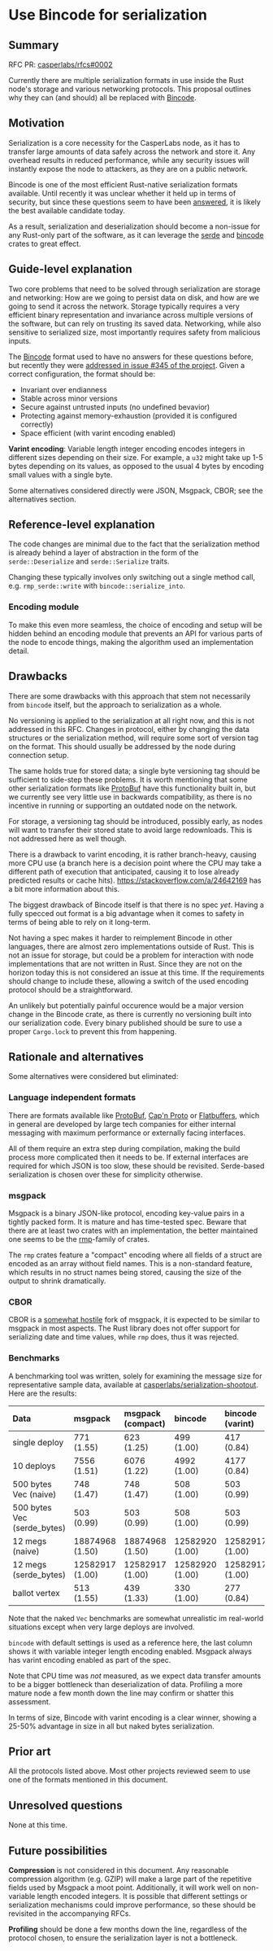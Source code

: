 # Use Bincode for serialization

## Summary

[summary]: #summary

RFC PR: [casperlabs/rfcs#0002](https://github.com/casperlabs/rfcs/pull/0002)

Currently there are multiple serialization formats in use inside the Rust node's storage and various networking protocols. This proposal outlines why they can (and should) all be replaced with [Bincode](https://crates.io/crates/bincode).

## Motivation

[motivation]: #motivation

Serialization is a core necessity for the CasperLabs node, as it has to transfer large amounts of data safely across the network and store it. Any overhead results in reduced performance, while any security issues will instantly expose the node to attackers, as they are on a public network.

Bincode is one of the most efficient Rust-native serialization formats available. Until recently it was unclear whether it held up in terms of security, but since these questions seem to have been [answered](https://github.com/servo/bincode/pull/346), it is likely the best available candidate today.

As a result, serialization and deserialization should become a non-issue for any Rust-only part of the software, as it can leverage the [serde](https://crates.io/crates/serde) and [bincode](https://crates.io/crates/bincode) crates to great effect.

## Guide-level explanation

[guide-level-explanation]: #guide-level-explanation

Two core problems that need to be solved through serialization are storage and networking: How are we going to persist data on disk, and how are we going to send it across the network. Storage typically requires a very efficient binary representation and invariance across multiple versions of the software, but can rely on trusting its saved data. Networking, while also sensitive to serialized size, most importantly requires safety from malicious inputs.

The [Bincode](https://crates.io/crates/bincode) format used to have no answers for these questions before, but recently they were [addressed in issue #345 of the project](https://github.com/servo/bincode/issues/345#issuecomment-673025338). Given a correct configuration, the format should be:

* Invariant over endianness
* Stable across minor versions
* Secure against untrusted inputs (no undefined bevavior)
* Protecting against memory-exhaustion (provided it is configured correctly)
* Space efficient (with varint encoding enabled)

**Varint encoding**: Variable length integer encoding encodes integers in different sizes depending on their size. For example, a `u32` might take up 1-5 bytes depending on its values, as opposed to the usual 4 bytes by encoding small values with a single byte.

Some alternatives considered directly were JSON, Msgpack, CBOR; see the alternatives section.

## Reference-level explanation

[reference-level-explanation]: #reference-level-explanation

The code changes are minimal due to the fact that the serialization method is already behind a layer of abstraction in the form of the `serde::Deserialize` and `serde::Serialize` traits.

Changing these typically involves only switching out a single method call, e.g. `rmp_serde::write` with `bincode::serialize_into`.

### Encoding module

To make this even more seamless, the choice of encoding and setup will be hidden behind an encoding module that prevents an API for various parts of the node to encode things, making the algorithm used an implementation detail.

## Drawbacks

[drawbacks]: #drawbacks

There are some drawbacks with this approach that stem not necessarily from `bincode` itself, but the approach to serialization as a whole.

No versioning is applied to the serialization at all right now, and this is not addressed in this RFC. Changes in protocol, either by changing the data structures or the serialization method, will require some sort of version tag on the format. This should usually be addressed by the node during connection setup.

The same holds true for stored data; a single byte versioning tag should be sufficient to side-step these problems. It is worth mentioning that some other serialization formats like [ProtoBuf](https://developers.google.com/protocol-buffers) have this functionality built in, but we currently see very little use in backwards compatibility, as there is no incentive in running or supporting an outdated node on the network.

For storage, a versioning tag should be introduced, possibly early, as nodes will want to transfer their stored state to avoid large redownloads. This is not addressed here as well though.

There is a drawback to varint encoding, it is rather branch-heavy, causing more CPU use (a branch here is a decision point where the CPU may take a different path of execution that anticipated, causing it to lose already predicted results or cache hits). <https://stackoverflow.com/a/24642169> has a bit more information about this.

The biggest drawback of Bincode itself is that there is no spec *yet*. Having a fully specced out format is a big advantage when it comes to safety in terms of being able to rely on it long-term.

Not having a spec makes it harder to reimplement Bincode in other languages, there are almost zero implementations outside of Rust. This is not an issue for storage, but could be a problem for interaction with node implementations that are not written in Rust. Since they are not on the horizon today this is not considered an issue at this time. If the requirements should change to include these, allowing a switch of the used encoding protocol should be a straightforward.

An unlikely but potentially painful occurence would be a major version change in the Bincode crate, as there is currently no versioning built into our serialization code. Every binary published should be sure to use a proper `Cargo.lock` to prevent this from happening.

## Rationale and alternatives

[rationale-and-alternatives]: #rationale-and-alternatives

Some alternatives were considered but eliminated:

### Language independent formats

There are formats available like [ProtoBuf](https://developers.google.com/protocol-buffers), [Cap'n Proto](https://capnproto.org/) or [Flatbuffers](https://google.github.io/flatbuffers/), which in general are developed by large tech companies for either internal messaging with maximum performance or externally facing interfaces.

All of them require an extra step during compilation, making the build process more complicated then it needs to be. If external interfaces are required for which JSON is too slow, these should be revisited. Serde-based serialization is chosen over these for simplicity otherwise.

### msgpack

Msgpack is a binary JSON-like protocol, encoding key-value pairs in a tightly packed form. It is mature and has time-tested spec. Beware that there are at least two crates with an implementation, the better maintained one seems to be the [rmp](https://crates.io/crates/rmp)-family of crates.

The `rmp` crates feature a "compact" encoding where all fields of a struct are encoded as an array without field names. This is a non-standard feature, which results in no struct names being stored, causing the size of the output to shrink dramatically.

### CBOR

CBOR is a [somewhat hostile](https://github.com/msgpack/msgpack/issues/129) fork of msgpack, it is expected to be similar to msgpack in most aspects. The Rust library does not offer support for serializing date and time values, while `rmp` does, thus it was rejected.

### Benchmarks

A benchmarking tool was written, solely for examining the message size for representative sample data, available at [casperlabs/serialization-shootout](https://github.com/CasperLabs/serialization-shootout/). Here are the results:

| Data                        | msgpack         | msgpack (compact) | bincode         | bincode (varint) |
| :-------------------------- | :-------------- | :---------------- | :-------------- | :--------------- |
| single deploy               | 771 (1.55)      | 623 (1.25)        | 499 (1.00)      | 417 (0.84)       |
| 10 deploys                  | 7556 (1.51)     | 6076 (1.22)       | 4992 (1.00)     | 4177 (0.84)      |
| 500 bytes Vec (naive)       | 748 (1.47)      | 748 (1.47)        | 508 (1.00)      | 503 (0.99)       |
| 500 bytes Vec (serde_bytes) | 503 (0.99)      | 503 (0.99)        | 508 (1.00)      | 503 (0.99)       |
| 12 megs (naive)             | 18874968 (1.50) | 18874968 (1.50)   | 12582920 (1.00) | 12582917 (1.00)  |
| 12 megs (serde_bytes)       | 12582917 (1.00) | 12582917 (1.00)   | 12582920 (1.00) | 12582917 (1.00)  |
| ballot vertex               | 513 (1.55)      | 439 (1.33)        | 330 (1.00)      | 277 (0.84)       |

Note that the naked `Vec` benchmarks are somewhat unrealistic im real-world situations except when very large deploys are involved.

`bincode` with default settings is used as a reference here, the last column shows it with variable integer length encoding enabled. Msgpack always has varint encoding enabled as part of the spec.

Note that CPU time was _not_ measured, as we expect data transfer amounts to be a bigger bottleneck than deserialization of data. Profiling a more mature node a few month down the line may confirm or shatter this assessment.

In terms of size, Bincode with varint encoding is a clear winner, showing a 25-50% advantage in size in all but naked bytes serialization.

## Prior art

[prior-art]: #prior-art

All the protocols listed above. Most other projects reviewed seem to use one of the formats mentioned in this document.

## Unresolved questions

[unresolved-questions]: #unresolved-questions

None at this time.

## Future possibilities

[future-possibilities]: #future-possibilities

**Compression** is not considered in this document. Any reasonable compression algorithm (e.g. GZIP) will make a large part of the repetitive fields used by Msgpack a moot point. Additionally, it will work well on non-variable length encoded integers. It is possible that different settings or serialization mechanisms could improve performance, so these should be revisited in the accompanying RFCs.

**Profiling** should be done a few months down the line, regardless of the protocol chosen, to ensure the serialization layer is not a bottleneck.

